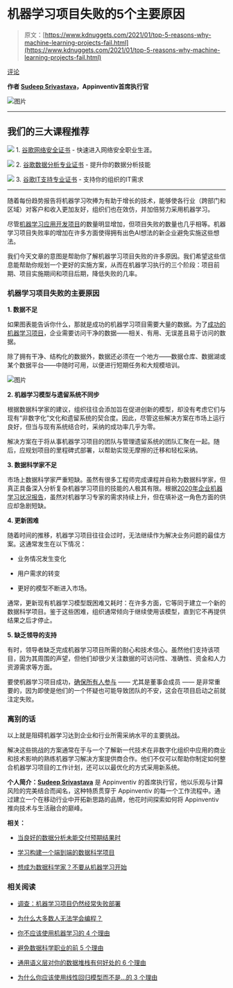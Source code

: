 # 机器学习项目失败的5个主要原因

> 原文：[https://www.kdnuggets.com/2021/01/top-5-reasons-why-machine-learning-projects-fail.html](https://www.kdnuggets.com/2021/01/top-5-reasons-why-machine-learning-projects-fail.html)

[评论](#comments)

**作者 [Sudeep Srivastava](https://appinventiv.com/)，Appinventiv首席执行官**

![图片](../Images/cc23c6cb8c2d8f8709b89e70f9f3c674.png)

* * *

## 我们的三大课程推荐

![](../Images/0244c01ba9267c002ef39d4907e0b8fb.png) 1\. [谷歌网络安全证书](https://www.kdnuggets.com/google-cybersecurity) - 快速进入网络安全职业生涯。

![](../Images/e225c49c3c91745821c8c0368bf04711.png) 2\. [谷歌数据分析专业证书](https://www.kdnuggets.com/google-data-analytics) - 提升你的数据分析技能

![](../Images/0244c01ba9267c002ef39d4907e0b8fb.png) 3\. [谷歌IT支持专业证书](https://www.kdnuggets.com/google-itsupport) - 支持你的组织的IT需求

* * *

随着每份趋势报告将机器学习吹捧为有助于增长的技术，能够使各行业（跨部门和区域）对客户和收入更加友好，组织们也在效仿，并加倍努力采用机器学习。

尽管[机器学习应用开发项目](https://appinventiv.com/blog/machine-learning-app-development/)的数量明显增加，但项目失败的数量也几乎相等。机器学习项目失败率的增加在许多方面使得拥有出色AI想法的新企业避免实施这些想法。

我们今天文章的意图是帮助你了解机器学习项目失败的许多原因。我们希望这些信息能帮助你规划一个更好的实施方案，从而在机器学习执行的三个阶段：项目前期、项目实施期间和项目后期，降低失败的几率。

### **机器学习项目失败的主要原因**

**1\. 数据不足**

如果图表能告诉你什么，那就是成功的机器学习项目需要大量的数据。为了[成功的机器学习项目](/2015/12/top-10-machine-learning-github.html)，企业需要访问干净的数据——相关、有用、无误差且易于访问的数据。

除了拥有干净、结构化的数据外，数据还必须在一个地方——数据仓库、数据湖或某个数据平台——中随时可用，以便进行短期任务和大规模培训。

![图片](../Images/b447151508638de682e479428112168d.png)

**2\. 机器学习模型与遗留系统不同步**

根据数据科学家的建议，组织往往会添加旨在促进创新的模型，却没有考虑它们与现有“非数字化”文化和遗留系统的契合度。因此，尽管这些解决方案在市场上运行良好，但当与现有系统结合时，采纳的成功率几乎为零。

解决方案在于将从事机器学习项目的团队与管理遗留系统的团队汇聚在一起。随后，应规划项目的里程碑式部署，以帮助实现无摩擦的迁移和轻松采纳。

**3\. 数据科学家不足**

市场上数据科学家严重短缺。虽然有很多工程师完成课程并自称为数据科学家，但真正具备深入分析复杂机器学习项目的技能的人极其有限。根据[2020年企业机器学习状况报告](https://info.algorithmia.com/2020?utm_medium=blog&utm_source=blog&utm_campaign=IC-1912-2020-State-of-ML)，虽然对机器学习专家的需求持续上升，但在填补这一角色方面的供应却急剧短缺。

**4\. 更新困难**

随着时间的推移，机器学习项目往往会过时，无法继续作为解决业务问题的最佳方案。这通常发生在以下情况：

+   业务情况发生变化

+   用户需求的转变

+   更好的模型不断进入市场。

通常，更新现有机器学习模型既困难又耗时：在许多方面，它等同于建立一个新的数据科学项目。鉴于这些困难，组织通常倾向于继续使用该模型，直到它不再提供结果之后才停止。

**5\. 缺乏领导的支持**

有时，领导者缺乏完成机器学习项目所需的耐心和技术信心。虽然他们支持该项目，因为其周围的声望，但他们却很少关注数据的可访问性、准确性、资金和人力资源需求等方面。

要使机器学习项目成功，[确保所有人参与](https://tdan.com/how-to-convince-stakeholders-that-data-governance-is-necessary/26933) —— 尤其是董事会成员 —— 是非常重要的，因为即使是他们的一个怀疑也可能导致团队的不安，这会在项目启动之前就注定失败。

### **离别的话**

以上就是阻碍机器学习达到企业和行业所需采纳水平的主要挑战。

解决这些挑战的方案通常在于与一个了解新一代技术在非数字化组织中应用的商业和技术影响的熟练机器学习解决方案提供商合作。他们不仅可以帮助你制定如何整合机器学习项目的工作计划，还可以以最优化的方式采用新系统。

**个人简介：[Sudeep Srivastava](https://appinventiv.com/)** 是 Appinventiv 的首席执行官，他以乐观与计算风险的完美结合而闻名，这种特质贯穿于 Appinventiv 的每一个工作流程中。通过建立一个在移动行业中开拓新思路的品牌，他花时间探索如何将 Appinventiv 推向技术与生活融合的巅峰。

**相关：**

+   [当良好的数据分析未能交付预期结果时](/2020/11/good-data-analyses-fail.html)

+   [学习构建一个端到端的数据科学项目](/2020/11/build-data-science-project.html)

+   [想成为数据科学家？不要从机器学习开始](/2021/01/data-scientist-dont-start-machine-learning.html)

### 相关阅读

+   [调查：机器学习项目仍然经常失败部署](https://www.kdnuggets.com/survey-machine-learning-projects-still-routinely-fail-to-deploy)

+   [为什么大多数人无法学会编程？](https://www.kdnuggets.com/2022/03/people-fail-learn-programming.html)

+   [你不应该使用机器学习的 4 个理由](https://www.kdnuggets.com/2021/12/4-reasons-shouldnt-machine-learning.html)

+   [避免数据科学职业的前 5 个理由](https://www.kdnuggets.com/2022/04/top-5-reasons-avoid-data-science-career.html)

+   [通用语义层对你的数据堆栈有何好处的 6 个理由](https://www.kdnuggets.com/2024/01/cube-6-reasons-why-a-universal-semantic-layer-is-beneficial)

+   [为什么你应该使用线性回归模型而不是…的 3 个理由](https://www.kdnuggets.com/2021/08/3-reasons-linear-regression-instead-neural-networks.html)
